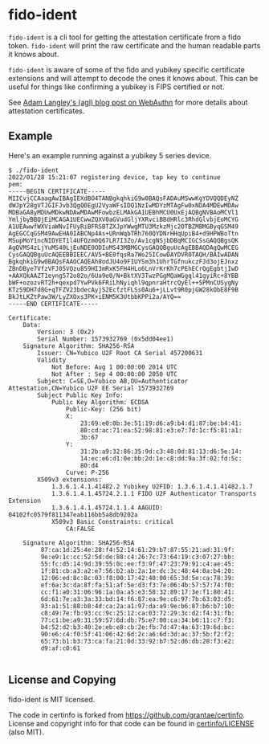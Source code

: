 # fido-ident

`fido-ident` is a cli tool for getting the attestation certificate from a fido token. `fido-ident` will print the raw certificate and the human readable parts it knows about.

`fido-ident` is aware of some of the fido and yubikey specific certificate extensions and will attempt to decode the ones it knows about. This can be useful for things like confirming a yubikey is FIPS certified or not.

See [Adam Langley's (agl) blog post on WebAuthn](https://www.imperialviolet.org/2018/03/27/webauthn.html) for more details about attestation certificates.

## Example

Here's an example running against a yubikey 5 series device.

```
$ ./fido-ident
2022/01/28 15:21:07 registering device, tap key to continue
pem:
-----BEGIN CERTIFICATE-----
MIICvjCCAaagAwIBAgIEXdBO4TANBgkqhkiG9w0BAQsFADAuMSwwKgYDVQQDEyNZ
dWJpY28gVTJGIFJvb3QgQ0EgU2VyaWFsIDQ1NzIwMDYzMTAgFw0xNDA4MDEwMDAw
MDBaGA8yMDUwMDkwNDAwMDAwMFowbzELMAkGA1UEBhMCU0UxEjAQBgNVBAoMCVl1
YmljbyBBQjEiMCAGA1UECwwZQXV0aGVudGljYXRvciBBdHRlc3RhdGlvbjEoMCYG
A1UEAwwfWXViaWNvIFUyRiBFRSBTZXJpYWwgMTU3MzkzMjc2OTBZMBMGByqGSM49
AgEGCCqGSM49AwEHA0IABCNp4As+URnWqbTRh760QYDNrHHqUpiB4+d9HPWBoTtn
MSupMoY1ncNIDYET1l4UFOzm0Q67LR7I3Zo/Av1cgNSjbDBqMCIGCSsGAQQBgsQK
AgQVMS4zLjYuMS40LjEuNDE0ODIuMS43MBMGCysGAQQBguUcAgEBBAQDAgQwMCEG
CysGAQQBguUcAQEEBBIEEC/AV5+BE0fqsRa7Wo25ICowDAYDVR0TAQH/BAIwADAN
BgkqhkiG9w0BAQsFAAOCAQEAh8odJU4o9FIUYSm3h1UhrTGfnukczFJd3ojEJnxz
ZBnDBye7VfzVFJ05VQzu859HI3mRxK5FH4HLo6LnVrKrKh7cPEhECrQgEgbtjIwD
+AAXQkAAZT1eyng572o82o/6Ua9e0/N+BktXV3TwzPGgMQaWGgql41gyiRc+8YBB
bWF+ozozvRT2h+qexpd7YwPVk6FRiLhNyiqhl9qpnraHtrcQyEl++5PMnCUSygNy
KTzS9DH7d8G+qTFZV23bdecAyjS2EcfztFLSs0Au6+jLLvt9R0pjGW28kObE8F9B
BkJtLKZtPaw3W/LyZXOxs3PK+iENM5K3UtbbKPPi2a/AYQ==
-----END CERTIFICATE-----

Certificate:
    Data:
        Version: 3 (0x2)
        Serial Number: 1573932769 (0x5dd04ee1)
    Signature Algorithm: SHA256-RSA
        Issuer: CN=Yubico U2F Root CA Serial 457200631
        Validity
            Not Before: Aug 1 00:00:00 2014 UTC
            Not After : Sep 4 00:00:00 2050 UTC
        Subject: C=SE,O=Yubico AB,OU=Authenticator Attestation,CN=Yubico U2F EE Serial 1573932769
        Subject Public Key Info:
            Public Key Algorithm: ECDSA
                Public-Key: (256 bit)
                X:
                    23:69:e0:0b:3e:51:19:d6:a9:b4:d1:87:be:b4:41:
                    80:cd:ac:71:ea:52:98:81:e3:e7:7d:1c:f5:81:a1:
                    3b:67
                Y:
                    31:2b:a9:32:86:35:9d:c3:48:0d:81:13:d6:5e:14:
                    14:ec:e6:d1:0e:bb:2d:1e:c8:dd:9a:3f:02:fd:5c:
                    80:d4
                Curve: P-256
        X509v3 extensions:
            1.3.6.1.4.1.41482.2 Yubikey U2FID: 1.3.6.1.4.1.41482.1.7
            1.3.6.1.4.1.45724.2.1.1 FIDO U2F Authenticator Transports Extension
            1.3.6.1.4.1.45724.1.1.4 AAGUID: 04102fc0579f811347eab116bb5a8db9202a
            X509v3 Basic Constraints: critical
                CA:FALSE

    Signature Algorithm: SHA256-RSA
         87:ca:1d:25:4e:28:f4:52:14:61:29:b7:87:55:21:ad:31:9f:
         9e:e9:1c:cc:52:5d:de:88:c4:26:7c:73:64:19:c3:07:27:bb:
         55:fc:d5:14:9d:39:55:0c:ee:f3:9f:47:23:79:91:c4:ae:45:
         1f:81:cb:a3:a2:e7:56:b2:ab:2a:1e:dc:3c:48:44:0a:b4:20:
         12:06:ed:8c:8c:03:f8:00:17:42:40:00:65:3d:5e:ca:78:39:
         ef:6a:3c:da:8f:fa:51:af:5e:d3:f3:7e:06:4b:57:57:74:f0:
         cc:f1:a0:31:06:96:1a:0a:a5:e3:58:32:89:17:3e:f1:80:41:
         6d:61:7e:a3:3a:33:bd:14:f6:87:ea:9e:c6:97:7b:63:03:d5:
         93:a1:51:88:b8:4d:ca:2a:a1:97:da:a9:9e:b6:87:b6:b7:10:
         c8:49:7e:fb:93:cc:9c:25:12:ca:03:72:29:3c:d2:f4:31:fb:
         77:c1:be:a9:31:59:57:6d:db:75:e7:00:ca:34:b6:11:c7:f3:
         b4:52:d2:b3:40:2e:eb:e8:cb:2e:fb:7d:47:4a:63:19:6d:bc:
         90:e6:c4:f0:5f:41:06:42:6d:2c:a6:6d:3d:ac:37:5b:f2:f2:
         65:73:b1:b3:73:ca:fa:21:0d:33:92:b7:52:d6:db:28:f3:e2:
         d9:af:c0:61


```

## License and Copying

fido-ident is MIT licensed.

The code in certinfo is forked from https://github.com/grantae/certinfo. License and copyright info for that code can be found in [certinfo/LICENSE](certinfo/LICENSE) (also MIT).
